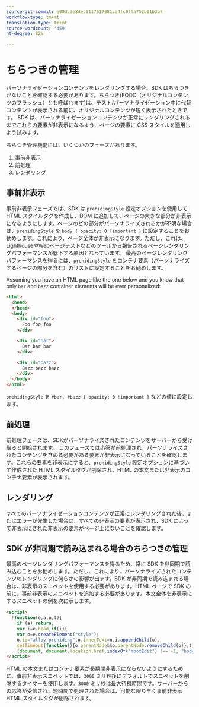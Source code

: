 ```yaml
---
source-git-commit: e00dc3e8dec0117617081ca4fc9ffa752b01b3b7
workflow-type: tm+mt
translation-type: tm+mt
source-wordcount: '459'
ht-degree: 82%

---
```

# ちらつきの管理

パーソナライゼーションコンテンツをレンダリングする場合、SDK はちらつきがないことを確認する必要があります。ちらつき(FOOC（オリジナルコンテンツのフラッシュ）とも呼ばれます)は、テスト/パーソナライゼーション中に代替コンテンツが表示される前に、オリジナルコンテンツが短く表示されたときです。 SDK は、パーソナライゼーションコンテンツが正常にレンダリングされるまでこれらの要素が非表示になるよう、ページの要素に CSS スタイルを適用しよう試みます。

ちらつき管理機能には、いくつかのフェーズがあります。

1. 事前非表示
1. 前処理
1. レンダリング

## 事前非表示

事前非表示フェーズでは、SDK は `prehidingStyle` 設定オプションを使用して HTML スタイルタグを作成し、DOM に追加して、ページの大きな部分が非表示になるようにします。ページのどの部分がパーソナライズされるかが不明な場合は、`prehidingStyle` を `body { opacity: 0 !important }` に設定することをお勧めします。これにより、ページ全体が非表示になります。ただし、これは、LighthouseやWebページテストなどのツールから報告されるページレンダリングパフォーマンスが低下する原因となっています。 最高のページレンダリングパフォーマンスを得るには、`prehidingStyle` をコンテナ要素（パーソナライズするページの部分を含む）のリストに設定することをお勧めします。

Assuming you have an HTML page like the one below and you know that only `bar` and `bazz` container elements will be ever personalized:

```html
<html>
  <head>
  </head>
  <body>
    <div id="foo">
      Foo foo foo
    </div>

    <div id="bar">
      Bar bar bar
    </div>

    <div id="bazz">
      Bazz bazz bazz
    </div>
  </body>
</html>
```

`prehidingStyle` を `#bar, #bazz { opacity: 0 !important }` などの値に設定します。

## 前処理

前処理フェーズは、SDKがパーソナライズされたコンテンツをサーバーから受け取ると開始されます。 このフェーズでは応答が前処理され、パーソナライズされたコンテンツを含める必要がある要素が非表示になっていることを確認します。これらの要素を非表示にすると、`prehidingStyle` 設定オプションに基づいて作成された HTML スタイルタグが削除され、HTML の本文または非表示のコンテナ要素が表示されます。

## レンダリング

すべてのパーソナライゼーションコンテンツが正常にレンダリングされた後、またはエラーが発生した場合は、すべての非表示の要素が表示され、SDK によって非表示にされた非表示の要素がページ上にないことを確認します。

## SDK が非同期で読み込まれる場合のちらつきの管理

最高のページレンダリングパフォーマンスを得るため、常に SDK を非同期で読み込むことをお勧めします。ただし、これにより、パーソナライズされたコンテンツのレンダリングに何らかの影響が出ます。SDK が非同期で読み込まれる場合は、非表示のスニペットを使用する必要があります。HTML ページで SDK の前に、事前非表示のスニペットを追加する必要があります。本文全体を非表示にするスニペットの例を次に示します。

```html
<script>
  !function(e,a,n,t){
    if (a) return;
    var i=e.head;if(i){
    var o=e.createElement("style");
    o.id="alloy-prehiding",o.innerText=n,i.appendChild(o),
    setTimeout(function(){o.parentNode&&o.parentNode.removeChild(o)},t)}}
    (document, document.location.href.indexOf("mboxEdit") !== -1, "body { opacity: 0 !important }", 3000);
</script>
```

HTML の本文またはコンテナ要素が長期間非表示にならないようにするために、事前非表示スニペットでは、`3000` ミリ秒後にデフォルトでスニペットを削除するタイマーを使用します。`3000` ミリ秒は最大待機時間です。サーバーからの応答が受信され、短時間で処理された場合は、可能な限り早く事前非表示 HTML スタイルタグが削除されます。
